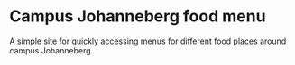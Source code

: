 Campus Johanneberg food menu
============================

A simple site for quickly accessing menus for different food places around campus Johanneberg.
